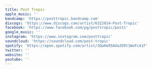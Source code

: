 ```yaml
---
title: Post Tropic
apple_music: ''
bandcamp: 'https://posttropic.bandcamp.com'
discogs: 'https://www.discogs.com/artist/6322024-Post-Tropic'
facebook: 'https://www.facebook.com/pg/posttropic/posts'
google_music: ''
instagram: 'https://www.instagram.com/posttropic'
soundcloud: 'https://soundcloud.com/post-tropic'
spotify: 'https://open.spotify.com/artist/3QwHoR5AVwJD9t1WoFc41F'
twitter: ''
website: ''
youtube: ''
---
```

